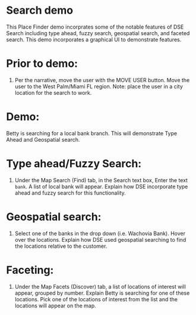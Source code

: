 # Search demo

This Place Finder demo incorprates some of the notable features of DSE Search including type ahead, fuzzy search, geospatial search, and faceted search. This demo incorporates a graphical UI to demonstrate features.

# Prior to demo:

1. Per the narrative, move the user with the MOVE USER button. Move the user to the West Palm/Miami FL region. Note: place the user in a city location for the search to work.

# Demo:

Betty is searching for a local bank branch. This will demonstrate Type Ahead and Geospatial search.

# Type ahead/Fuzzy Search:

1. Under the Map Search (Find) tab, in the Search text box, Enter the text ```bank```. A list of local bank will appear. Explain how DSE incorporate type ahead and fuzzy search for this functionality. 

 # Geospatial search:

1. Select one of the banks in the drop down (i.e. Wachovia Bank). Hover over the locations. Explain how DSE used geospatial searching to find the locations relative to the customer.

# Faceting:

1. Under the Map Facets (Discover) tab, a list of locations of interest will appear, grouped by number. Explain Betty is searching for one of these locations. Pick one of the locations of interest from the list and the locations will appear on the map.


